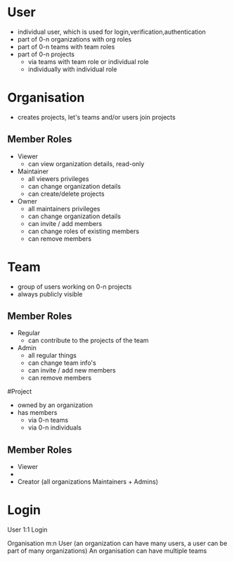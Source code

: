 # User
- individual user, which is used for login,verification,authentication
- part of 0-n organizations with org roles
- part of 0-n teams with team roles
- part of 0-n projects 
    - via teams with team role or individual role
    - individually with individual role
    
# Organisation
- creates projects, let's teams and/or users join projects

## Member Roles
- Viewer
    - can view organization details, read-only
- Maintainer
    - all viewers privileges
    - can change organization details
    - can create/delete projects
- Owner
    - all maintainers privileges
    - can change organization details
    - can invite / add members
    - can change roles of existing members
    - can remove members

# Team
- group of users working on 0-n projects
- always publicly visible

## Member Roles
- Regular
    - can contribute to the projects of the team
- Admin
    - all regular things
    - can change team info's
    - can invite / add new members
    - can remove members

#Project
- owned by an organization
- has members
    - via 0-n teams
    - via 0-n individuals

## Member Roles
- Viewer
- 
- Creator (all organizations Maintainers + Admins) 
	
# Login

User 1:1 Login

Organisation m:n User (an organization can have many users, a user can be part of many organizations)
An organisation can have multiple teams